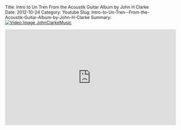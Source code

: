 Title: Intro to Un Tren  From the Acoustik Guitar Album by John H Clarke
Date: 2012-10-24
Category: Youtube
Slug: Intro-to-Un-Tren--From-the-Acoustik-Guitar-Album-by-John-H-Clarke
Summary: <a href="/Intro-to-Un-Tren--From-the-Acoustik-Guitar-Album-by-John-H-Clarke.html"><img src="https://i.ytimg.com/vi/I72oj_AV16w/hqdefault.jpg" alt="Video Image JohnClarkeMusic"></a>

<iframe width="560" height="315" src="https://www.youtube.com/embed/I72oj_AV16w" title="YouTube video player" frameborder="0" allow="accelerometer; autoplay; clipboard-write; encrypted-media; gyroscope; picture-in-picture" allowfullscreen></iframe>

